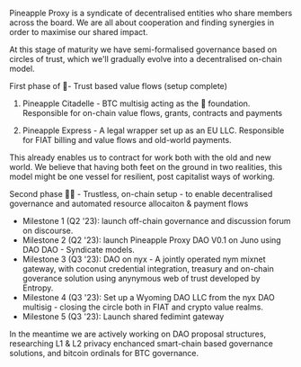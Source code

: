 Pineapple Proxy is a syndicate of decentralised entities who share members across the board.
We are all about cooperation and finding synergies in order to maximise our shared impact.

At this stage of maturity we have semi-formalised governance based on circles of trust, which we'll gradually evolve into a decentralised on-chain model.


First phase of 🍍- Trust based value flows (setup complete)

1) Pineapple Citadelle - BTC multisig acting as the 🍍 foundation. 
Responsible for on-chain value flows, grants, contracts and payments

1) Pineapple Express - A legal wrapper set up as an EU LLC.
Responsible for FIAT billing and value flows and old-world payments.

This already enables us to contract for work both with the old and new world. We believe that having both feet on the ground in two realities, this model might be one vessel for resilient, post capitalist ways of working.

Second phase 🍍🍍 - Trustless, on-chain setup - to enable decentralised governance and automated resource allocaiton & payment flows

* Milestone 1 (Q2 '23): launch off-chain governance and discussion forum on discourse.
* Milestone 2 (Q2 '23): launch Pineapple Proxy DAO V0.1 on Juno using DAO DAO - Syndicate models.
* Milestone 3 (Q3 '23): DAO on nyx - A jointly operated nym mixnet gateway, with coconut credential integration, treasury and on-chain goverance solution using anynymous web of trust developed by Entropy.
* Milestone 4 (Q3 '23): Set up a Wyoming DAO LLC from the nyx DAO multisig - closing the circle both in FIAT and crypto value realms. 
* Milestone 5 (Q3 '23): Launch shared fedimint gateway

In the meantime we are actively working on DAO proposal structures, researching L1 & L2 privacy enchanced smart-chain based governance solutions, and bitcoin ordinals for BTC governance. 
